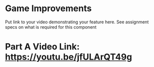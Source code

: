 # Game Improvements

Put link to your video demonstrating your feature here.  See assignment specs on what is required for this component

# Part A Video Link: https://youtu.be/jfULArQT49g